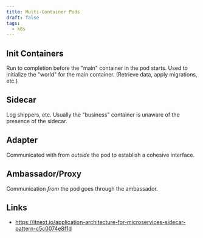 ```yaml
---
title: Multi-Container Pods
draft: false
tags:
  - k8s
---
```

## Init Containers
Run to completion before the "main" container in the pod starts. Used to initialize the "world" for the main container. (Retrieve data, apply migrations, etc.)
## Sidecar
Log shippers, etc. Usually the "business" container is unaware of the presence of the sidecar.
## Adapter
Communicated with from *outside* the pod to establish a cohesive interface.
## Ambassador/Proxy
Communication *from* the pod goes through the ambassador.

## Links

- https://itnext.io/application-architecture-for-microservices-sidecar-pattern-c5c0074e8f1d
